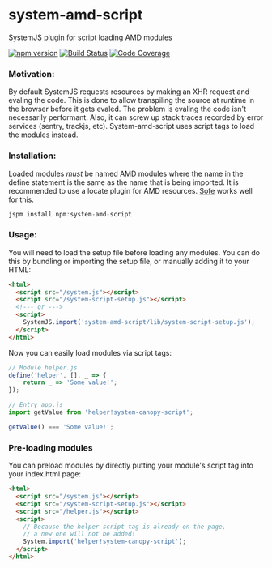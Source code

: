 # system-amd-script
SystemJS plugin for script loading AMD modules

[![npm version](https://img.shields.io/npm/v/system-amd-script.svg?style=flat-square)](https://www.npmjs.org/package/system-amd-script)
[![Build Status](https://img.shields.io/travis/CanopyTax/system-amd-script.svg?style=flat-square)](https://travis-ci.org/CanopyTax/system-amd-script)
[![Code Coverage](https://img.shields.io/codecov/c/github/CanopyTax/system-amd-script.svg?style=flat-square)](https://codecov.io/github/CanopyTax/system-amd-script)

### Motivation:
By default SystemJS requests resources by making an XHR request and
evaling the code. This is done to allow transpiling the source at runtime
in the browser before it gets evaled. The problem is evaling the code
isn't necessarily performant. Also, it can screw up stack traces
recorded by error services (sentry, trackjs, etc). System-amd-script
uses script tags to load the modules instead.

### Installation:
Loaded modules *must* be named AMD modules where the name in the define statement is the same as the name that is being imported. It is recommended to use a locate plugin for AMD resources. [Sofe](https://github.com/CanopyTax/sofe) works well for this.

```js
jspm install npm:system-amd-script
```

### Usage:
You will need to load the setup file before loading any modules. You can
do this by bundling or importing the setup file, or manually adding it
to your HTML:

```html
<html>
  <script src="/system.js"></script>
  <script src="/system-script-setup.js"></script>
  <!--- or --->
  <script>
    SystemJS.import('system-amd-script/lib/system-script-setup.js');
  </script>
</html>
```

Now you can easily load modules via script tags:

```js
// Module helper.js
define('helper', [], _ => {
	return _ => 'Some value!';
});

// Entry app.js
import getValue from 'helper!system-canopy-script';

getValue() === 'Some value!';
```


### Pre-loading modules
You can preload modules by directly putting your module's script tag into your index.html page:

```html
<html>
  <script src="/system.js"></script>
  <script src="/system-script-setup.js"></script>
  <script src="/helper.js"></script>
  <script>
    // Because the helper script tag is already on the page,
    // a new one will not be added!
    System.import('helper!system-canopy-script');    	
  </script>
</html>
```
